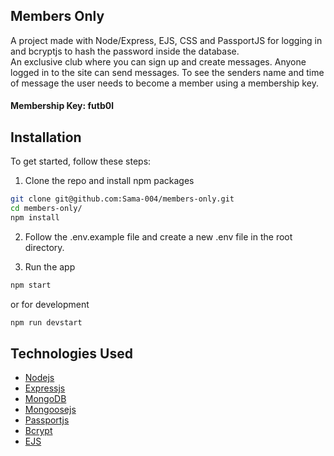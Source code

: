 ## Members Only

A project made with Node/Express, EJS, CSS and PassportJS for logging in and bcryptjs to hash the password inside the database. <br>
An exclusive club where you can sign up and create messages. Anyone logged in to the site can send messages. To see the senders name and time of message the user needs to become a member using a membership key.

#### Membership Key: futb0l

## Installation

To get started, follow these steps:

1. Clone the repo and install npm packages

```sh
git clone git@github.com:Sama-004/members-only.git
cd members-only/
npm install
```

2. Follow the .env.example file and create a new .env file in the root directory.

3. Run the app

```sh
npm start
```

or for development

```sh
npm run devstart
```

## Technologies Used

- [Nodejs](https://nodejs.org/)
- [Expressjs](https://expressjs.com/)
- [MongoDB](https://www.mongodb.com/)
- [Mongoosejs](https://mongoosejs.com/)
- [Passportjs](https://www.passportjs.org/)
- [Bcrypt](https://www.npmjs.com/package/bcrypt)
- [EJS](https://ejs.co/)
